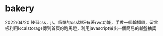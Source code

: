# bakery
2022/04/20 練習css，js，簡單的css切版有著rwd功能，手做一個輪播圖，留言板利用localstorage傳到首頁的跑馬燈，利用javascript做出一個簡易的輪盤抽獎
